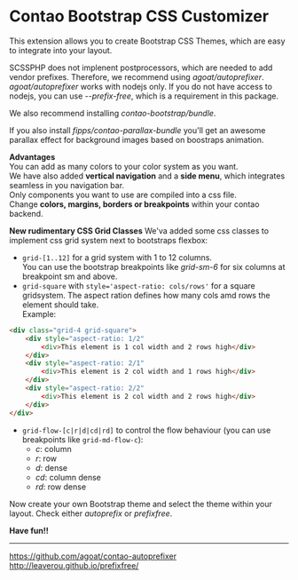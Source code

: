 # Contao Bootstrap CSS Customizer

This extension allows you to create Bootstrap CSS Themes, which are easy to integrate into your layout.

SCSSPHP does not implenent postprocessors, which are needed to add vendor prefixes. Therefore, we recommend using _agoat/autoprefixer_.  
_agoat/autoprefixer_ works with nodejs only. If you do not have access to nodejs, you can use _--prefix-free_, which is a requirement in this package.
 
We also recommend installing _contao-bootstrap/bundle_.
 
If you also install _fipps/contao-parallax-bundle_ you'll get an awesome parallax effect for background images based on boostraps animation.
 
**Advantages**  
You can add as many colors to your color system as you want.  
We have also added **vertical navigation** and a **side menu**, which integrates seamless in you navigation bar.  
Only components you want to use are compiled into a css file.  
Change **colors, margins, borders or breakpoints** within your contao backend.  

**New rudimentary CSS Grid Classes**
We'va added some css classes to implement css grid system next to bootstraps flexbox:  
- `grid-[1..12]` for a grid system with 1 to 12 columns.  
You can use the bootstrap breakpoints like *grid-sm-6* for six columns at breakpoint sm and above.
- `grid-square` with `style='aspect-ratio: cols/rows'`  for a square gridsystem. The aspect ration defines how many cols amd rows the element should take.  
Example:  
````html
<div class="grid-4 grid-square">
    <div style="aspect-ratio: 1/2"
        <div>This element is 1 col width and 2 rows high</div>
    </div>
    <div style="aspect-ratio: 2/1"
        <div>This element is 2 col width and 1 rows high</div>
    </div>
    <div style="aspect-ratio: 2/2"
        <div>This element is 2 col width and 2 rows high</div>
    </div>    
</div>
````
- `grid-flow-[c|r|d|cd|rd]` to control the flow behaviour (you can use breakpoints like `grid-md-flow-c`):
  - *c*: column
  - *r*: row
  - *d*: dense
  - *cd*: column dense
  - *rd*: row dense

Now create your own Bootstrap theme and select the theme within your layout. Check either _autoprefix_ or _prefixfree_.

**Have fun!!**


---
https://github.com/agoat/contao-autoprefixer
http://leaverou.github.io/prefixfree/